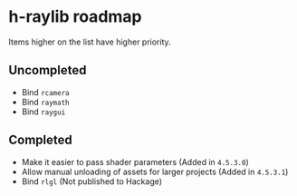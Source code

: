 # h-raylib roadmap

Items higher on the list have higher priority.

## Uncompleted
- Bind `rcamera`
- Bind `raymath`
- Bind `raygui`

## Completed
- Make it easier to pass shader parameters (Added in `4.5.3.0`)
- Allow manual unloading of assets for larger projects (Added in `4.5.3.1`)
- Bind `rlgl` (Not published to Hackage)
